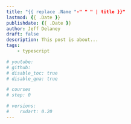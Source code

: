 ```yaml
---
title: "{{ replace .Name "-" " " | title }}"
lastmod: {{ .Date }}
publishdate: {{ .Date }}
author: Jeff Delaney
draft: false
description: This post is about...
tags: 
    - typescript

# youtube: 
# github: 
# disable_toc: true
# disable_qna: true

# courses
# step: 0

# versions:
#    rxdart: 0.20
---
```


